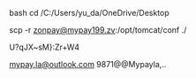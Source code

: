 

bash
cd /C:/Users/yu_da/OneDrive/Desktop


scp -r zonpay@mypay199.zv:/opt/tomcat/conf ./


U?qJX~sM}:Zr+W4




mypay.la@outlook.com
9871@@Mypayla,..






